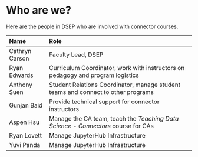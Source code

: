 # Who are we?

Here are the people in DSEP who are involved with connector courses.

| Name | Role |
| :--- | :--- |
| Cathryn Carson | Faculty Lead, DSEP |
| Ryan Edwards | Curriculum Coordinator, work with instructors on pedagogy and program logistics |
| Anthony Suen | Student Relations Coordinator, manage student teams and connect to other programs |
| Gunjan Baid | Provide technical support for connector instructors |
| Aspen Hsu | Manage the CA team, teach the _Teaching Data Science - Connectors_ course for CAs |
| Ryan Lovett | Manage JupyterHub Infrastructure  |
| Yuvi Panda | Manage JupyterHub Infrastructure  |



